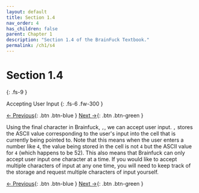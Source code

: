 ```yaml
---
layout: default
title: Section 1.4
nav_order: 4
has_children: false
parent: Chapter 1
description: "Section 1.4 of the BrainFuck Textbook."
permalink: /ch1/s4
---
```


# Section 1.4
{: .fs-9 }

Accepting User Input
{: .fs-6 .fw-300 }

[← Previous](/s3){: .btn .btn-blue }
[Next →](/s5){: .btn .btn-green }


Using the final character in Brainfuck, `,`, we can accept user input. `,` stores the ASCII value corresponding to the user's input into the cell that is currently being pointed to. Note that this means when the user enters a number like `4`, the value being stored in the cell is not `4` but the ASCII value for `4` (which happens to be 52). This also means that Brainfuck can only accept user input one character at a time. If you would like to accept multiple characters of input at any one time, you will need to keep track of the storage and request multiple characters of input yourself.



[← Previous](/s3){: .btn .btn-blue }
[Next →](/s5){: .btn .btn-green }
